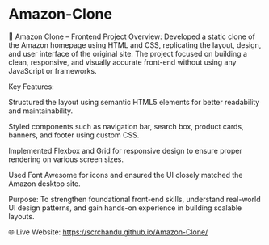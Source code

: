 # Amazon-Clone

🛒 Amazon Clone – Frontend Project
Overview:
Developed a static clone of the Amazon homepage using HTML and CSS, replicating the layout, design, and user interface of the original site. The project focused on building a clean, responsive, and visually accurate front-end without using any JavaScript or frameworks.

Key Features:

Structured the layout using semantic HTML5 elements for better readability and maintainability.

Styled components such as navigation bar, search box, product cards, banners, and footer using custom CSS.

Implemented Flexbox and Grid for responsive design to ensure proper rendering on various screen sizes.

Used Font Awesome for icons and ensured the UI closely matched the Amazon desktop site.

Purpose:
To strengthen foundational front-end skills, understand real-world UI design patterns, and gain hands-on experience in building scalable layouts.



🌐 Live Website: https://scrchandu.github.io/Amazon-Clone/

